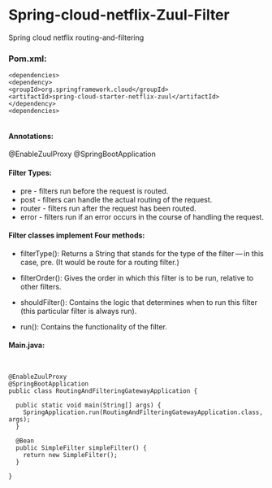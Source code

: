 # Spring-cloud-netflix-Zuul-Filter

Spring cloud netflix routing-and-filtering

### Pom.xml:

```
<dependencies>
<dependency>
<groupId>org.springframework.cloud</groupId>
<artifactId>spring-cloud-starter-netflix-zuul</artifactId>
</dependency>
<dependencies>
    
```

#### Annotations:

@EnableZuulProxy
@SpringBootApplication

#### Filter Types:

* pre - filters run before the request is routed.
* post - filters can handle the actual routing of the request.
* router - filters run after the request has been routed.
* error - filters run if an error occurs in the course of handling the request.

#### Filter classes implement Four methods:

* filterType(): Returns a String that stands for the type of the filter — in this case, pre. (It would be route for a routing filter.)

* filterOrder(): Gives the order in which this filter is to be run, relative to other filters.

* shouldFilter(): Contains the logic that determines when to run this filter (this particular filter is always run).

* run(): Contains the functionality of the filter.



#### Main.java:


```


@EnableZuulProxy
@SpringBootApplication
public class RoutingAndFilteringGatewayApplication {

  public static void main(String[] args) {
    SpringApplication.run(RoutingAndFilteringGatewayApplication.class, args);
  }

  @Bean
  public SimpleFilter simpleFilter() {
    return new SimpleFilter();
  }

}

```






